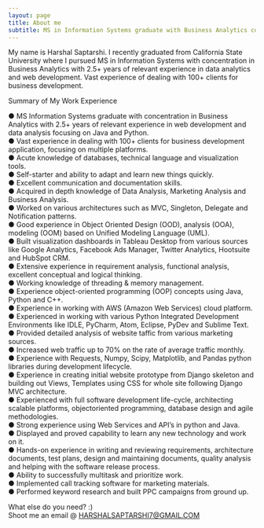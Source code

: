 ```yaml
---
layout: page
title: About me
subtitle: MS in Information Systems graduate with Business Analytics concentration 
---
```


My name is Harshal Saptarshi. I recently graduated from California State University where I pursued MS in Information Systems with concentration in Business Analytics with 2.5+ years of relevant experience in data analytics and web development. Vast experience of dealing with 100+ clients for business development. 

Summary of My Work Experience

● MS Information Systems graduate with concentration in Business Analytics with 2.5+ years of relevant
experience in web development and data analysis focusing on Java and Python. <br>
● Vast experience in dealing with 100+ clients for business development application, focusing on multiple
platforms. <br>
● Acute knowledge of databases, technical language and visualization tools. <br>
● Self-starter and ability to adapt and learn new things quickly. <br>
● Excellent communication and documentation skills. <br>
● Acquired in depth knowledge of Data Analysis, Marketing Analysis and Business Analysis. <br>
● Worked on various architectures such as MVC, Singleton, Delegate and Notification patterns. <br>
● Good experience in Object Oriented Design (OOD), analysis (OOA), modeling (OOM) based on
Unified Modeling Language (UML). <br>
● Built visualization dashboards in Tableau Desktop from various sources like Google Analytics,
Facebook Ads Manager, Twitter Analytics, Hootsuite and HubSpot CRM. <br>
● Extensive experience in requirement analysis, functional analysis, excellent conceptual and logical
thinking. <br>
● Working knowledge of threading & memory management. <br>
● Experience object-oriented programming (OOP) concepts using Java, Python and C++. <br>
● Experience in working with AWS (Amazon Web Services) cloud platform. <br>
● Experienced in working with various Python Integrated Development Environments like IDLE,
PyCharm, Atom, Eclipse, PyDev and Sublime Text. <br>
● Provided detailed analysis of website taffic from various marketing sources. <br>
● Increased web traffic up to 70% on the rate of average traffic monthly. <br>
● Experience with Requests, Numpy, Scipy, Matplotlib, and Pandas python libraries during
development lifecycle. <br>
● Experience in creating initial website prototype from Django skeleton and building out Views,
Templates using CSS for whole site following Django MVC architecture. <br>
● Experienced with full software development life-cycle, architecting scalable platforms, objectoriented
programming, database design and agile methodologies. <br>
● Strong experience using Web Services and API’s in python and Java. <br>
● Displayed and proved capability to learn any new technology and work on it. <br>
● Hands-on experience in writing and reviewing requirements, architecture documents, test plans,
design and maintaining documents, quality analysis and helping with the software release process. <br>
● Ability to successfully multitask and prioritize work. <br>
● Implemented call tracking software for marketing materials. <br>
● Performed keyword research and built PPC campaigns from ground up. <br>

What else do you need? :) <br>
Shoot me an email @ HARSHALSAPTARSHI7@GMAIL.COM
